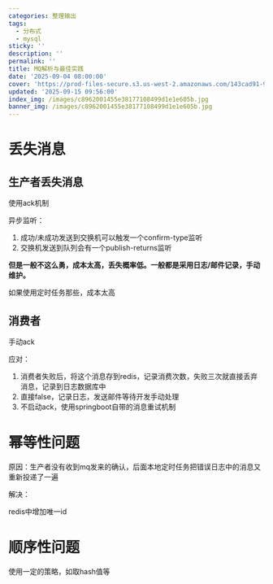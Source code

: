 ```yaml
---
categories: 整理输出
tags:
  - 分布式
  - mysql
sticky: ''
description: ''
permalink: ''
title: MQ解析与最佳实践
date: '2025-09-04 08:00:00'
cover: 'https://prod-files-secure.s3.us-west-2.amazonaws.com/143cad91-961b-48b0-82dc-78fbb6eb5abe/c9835214-316f-4bc0-80b9-279807294da1/934905.jpg?X-Amz-Algorithm=AWS4-HMAC-SHA256&X-Amz-Content-Sha256=UNSIGNED-PAYLOAD&X-Amz-Credential=ASIAZI2LB4663Y7FOWEW%2F20250919%2Fus-west-2%2Fs3%2Faws4_request&X-Amz-Date=20250919T180045Z&X-Amz-Expires=3600&X-Amz-Security-Token=IQoJb3JpZ2luX2VjEGIaCXVzLXdlc3QtMiJGMEQCIGE0ylWi7ifEERfqTWrbmPHMf7BkGuoQUYJ7VjHmKndAAiBcQEg0jbE5afSJiRka%2FQP9J%2FOmUgWPmQV6TzRsqkm0dCqIBAja%2F%2F%2F%2F%2F%2F%2F%2F%2F%2F8BEAAaDDYzNzQyMzE4MzgwNSIM2%2Fyef%2BWPAIH1NQglKtwDrO%2FMdsNQJ2ixtfznGe3o9h%2BFIuIBZQjgtHYZbm%2BBINpHI6usB9qMUzFShm8DJVx5bXwU3AXl7nTe46%2FLNrEgsBneYz%2BBHaaZqi%2BKHVP%2BTmDUINxUvfPwjtGJ%2BnhSzTEZrjxNqIGfw7P6pNg0EXZGuI44yB1s85uBZusyHJdrTwAt6m0xLJUvjfFhDSP8l3HfKqGLLhb32KseninMSeB6A7RYdA35BuLnkjdR0%2FE0HWOOcEENKYncizrGR3nNaVbjc%2BnzgjXJJSjkcpne9aFNEV4vKyTthhOVUuMzCsg2a0oMS06B4arEklU365Ci4sOjHbpGbuvfTQ74P6VN6m4mrRMb57zMJbq8qv5yH2iJczJ%2BHYZ%2FWvAr3iXfZHRawQysGNurvWt4p9K6Ft9dlYNN6%2Byh0A3iIGX3U7fONP%2FTq9NIGQwULR3gg08W%2FDyI6TRO3y80L%2FaaxbivI3oRtA9lEqoq%2FO63xXdHPcywHJaMJmrYEDpwK2XkV2NJyEZXzs89VuT5cEhKo%2BPC%2Bt9bkZuPr%2FoSSD0xDvE9hNTGp9%2F%2BgGcqN9olWbFXF8FK4hHVvNheV1pxV0HvXnWrxllKi4pZmI383rie%2FrW5K4pFKnConvNbuZBTiQaKQqxPsNwwwKC2xgY6pgEw7pr3SJxfW98OLMpfza2%2BofEoThDOp3JFPwqADd%2FOznoGnbp3RHg06l2u8KbymyLGU8CMSdqXEwz4xXekz3%2FyfherAnvWtWGxOt9PHFKa9MT57VKX7QRra6mjAsjCFTBBMQ0ccCZvrt%2FQP1Z0qMvoJuMR2FQaoPDOknenWpkxRrBf0buCt5BgdWYlcmX45osLRqng6iR2Fk4dQyuu8GMlsEfxfZ1s&X-Amz-Signature=7adb1bb62516c7f66bb4bd158c57b36256fea1036d8d5a1bdfad403406e477d2&X-Amz-SignedHeaders=host&x-amz-checksum-mode=ENABLED&x-id=GetObject'
updated: '2025-09-15 09:56:00'
index_img: /images/c8962001455e38177108499d1e1e605b.jpg
banner_img: /images/c8962001455e38177108499d1e1e605b.jpg
---
```


# 丢失消息


## 生产者丢失消息


使用ack机制


异步监听：

1. 成功/未成功发送到交换机可以触发一个confirm-type监听
2. 交换机发送到队列会有一个publish-returns监听

**但是一般不这么勇，成本太高，丢失概率低。一般都是采用日志/邮件记录，手动维护。**


如果使用定时任务那些，成本太高


## 消费者


手动ack


应对：

1. 消费者失败后，将这个消息存到redis，记录消费次数，失败三次就直接丢弃消息，记录到日志数据库中
2. 直接false，记录日志，发送邮件等待开发手动处理
3. 不启动ack，使用springboot自带的消息重试机制

# 幂等性问题


原因：生产者没有收到mq发来的确认，后面本地定时任务把错误日志中的消息又重新投递了一遍


解决：


redis中增加唯一id


# 顺序性问题


使用一定的策略，如取hash值等

